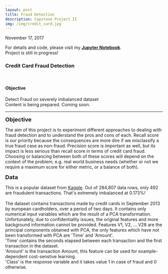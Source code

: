 ```yaml
---
layout: post
title: Fraud Detection
description: Capstone Project II
img: /img/credit_card.jpg
---
```

November 17, 2017<br>
<p>
    For details and code, please visit my <a href="https://github.com/IrvinTMD/My-DSI-Projects/blob/master/Capstone%20II/fraud_detection.ipynb"><b>Jupyter Notebook</b></a>.<br>
    Project is still in progress!
</p>
<h3>Credit Card Fraud Detection</h3>
<br/>

<h4>Objective</h4>
Detect Fraud on severely imbalanced dataset

<div class="img_row">
	<img class="col three" src="{{ site.baseurl }}/img/loading.jpg" alt="" title="example image"/>
</div>
<div class="col three caption">
	Content is being prepared. Coming soon.
</div>
<hr>
<b><font size="+1">Objective</font></b>
<p>	
	The aim of this project is to experiment different approaches to dealing with fraud detection and to understand the pros and cons of each. Recall score is our priority because the consequences are more dire if we misclassify a true fraud case as non-fraud. Precision score is important as well, but its impact is less serious than recall score in terms of credit card fraud. Choosing or balancing between both of these scores will depend on the context of the problem; e.g. real world business needs (whether or not we require a maximum score for either metric, or a balance of both).
</p>

<b><font size="+1">Data</font></b>
<p>	
	This is a popular dataset from <a href="https://www.kaggle.com/dalpozz/creditcardfraud">Kaggle</a>.
	Out of 284,807 data rows, only 492 are fraudulent transactions. That's extremely imbalanced at 0.173%!<br>
	<br>
	The dataset contains transactions made by credit cards in September 2013 by european cardholders, over a period of two days. It contains only numerical input variables which are the result of a PCA transformation. Unfortunately, due to confidentiality issues, the original features and more background information cannot be provided. Features V1, V2, ... V28 are the principal components obtained with PCA, the only features which have not been transformed with PCA are 'Time' and 'Amount'.<br>
	'Time' contains the seconds elapsed between each transaction and the first transaction in the dataset.<br>
	'Amount' is the transaction Amount, this feature can be used for example-dependent cost-senstive learning.<br>
	'Class' is the response variable and it takes value 1 in case of fraud and 0 otherwise.
</p>